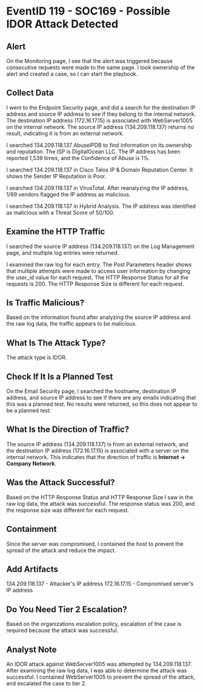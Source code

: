 # EventID 119 - SOC169 - Possible IDOR Attack Detected

## Alert

On the Monitoring page, I see that the alert was triggered because consecutive requests were made to the same page. I took ownership of the alert and created a case, so I can start the playbook.

## Collect Data

I went to the Endpoint Security page, and did a search for the destination IP address and source IP address to see if they belong to the internal network. The destination IP address (172.16.17.15) is associated with WebServer1005 on the internal network. The source IP address (134.209.118.137) returns no result, indicating it is from an external network.

I searched 134.209.118.137 AbuseIPDB to find information on its ownership and reputation. The ISP is DigitalOcean LLC. The IP address has been reported 1,539 times, and the Confidence of Abuse is 1%.

I searched 134.209.118.137 in Cisco Talos IP & Domain Reputation Center. It shows the Sender IP Reputation is Poor.

I searched 134.209.118.137 in VirusTotal. After reanalyzing the IP address, 1/89 vendors flagged the IP address as malicious.

I searched 134.209.118.137 in Hybrid Analysis. The IP address was identified as malicious with a Threat Score of 50/100.

## Examine the HTTP Traffic

I searched the source IP address (134.209.118.137) on the Log Management page, and multiple log entries were returned. 

I examined the raw log for each entry. The Post Parameters header shows that multiple attempts were made to access user information by changing the user_id value for each request. The HTTP Response Status for all the requests is 200. The HTTP Response Size is different for each request.

## Is Traffic Malicious?

Based on the information found after analyzing the source IP address and the raw log data, the traffic appears to be malicious.

## What Is The Attack Type?

The attack type is IDOR.

## Check If It Is a Planned Test

On the Email Security page, I searched the hostname, destination IP address, and source IP address to see if there are any emails indicating that this was a planned test. No results were returned, so this does not appear to be a planned test.

## What Is the Direction of Traffic?

The source IP address (134.209.118.137) is from an external network, and the destination IP address (172.16.17.15) is associated with a server on the internal network. This indicates that the direction of traffic is **Internet -> Company Network**.

## Was the Attack Successful?

Based on the HTTP Response Status and HTTP Response Size I saw in the raw log data, the attack was successful. The response status was 200, and the response size was different for each request.

## Containment

Since the server was compromised, I contained the host to prevent the spread of the attack and reduce the impact.

## Add Artifacts

134.209.118.137 - Attacker's IP address
172.16.17.15 - Compromised server's IP address

## Do You Need Tier 2 Escalation?

Based on the organizations escalation policy, escalation of the case is required because the attack was successful.

## Analyst Note

An IDOR attack against WebServer1005 was attempted by 134.209.118.137. After examining the raw log data, I was able to determine the attack was successful. I contained WebServer1005 to prevent the spread of the attack, and escalated the case to tier 2.
